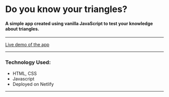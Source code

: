 # Do you know your triangles?

#### A simple app created using vanilla JavaScript to test your knowledge about triangles.

<hr/>

[Live demo of the app](https://ngc-mark12.netlify.app/)

<hr/>

### Technology Used:

- HTML, CSS
- Javascript
- Deployed on Netlify

<hr/>
